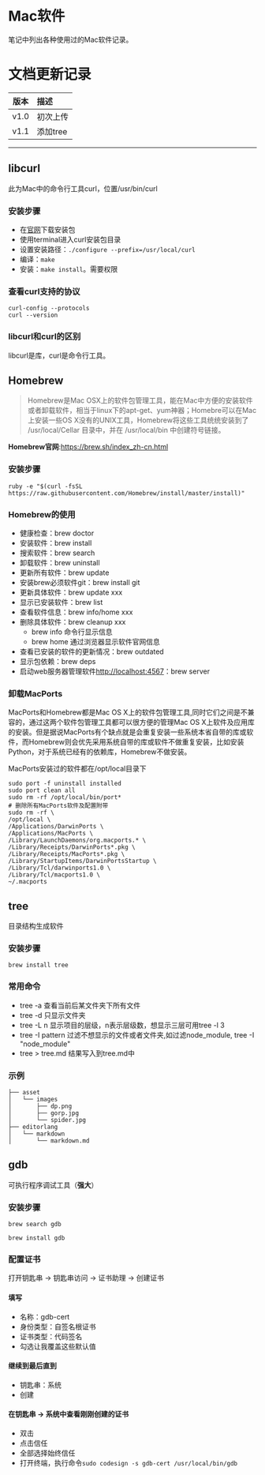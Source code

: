 # Mac软件
笔记中列出各种使用过的Mac软件记录。

# 文档更新记录
|版本  |描述    |
|:----:|:-------|
|v1.0  |初次上传|
|v1.1  |添加tree|

*****
## libcurl
此为Mac中的命令行工具curl，位置/usr/bin/curl

### 安装步骤
- 在[官网](https://curl.haxx.se/download.html "curl")下载安装包
- 使用terminal进入curl安装包目录
- 设置安装路径：`./configure --prefix=/usr/local/curl`
- 编译：`make`
- 安装：`make install`。需要权限
### 查看curl支持的协议
```
curl-config --protocols
curl --version
```
### libcurl和curl的区别
libcurl是库，curl是命令行工具。

## Homebrew
>Homebrew是Mac OSX上的软件包管理工具，能在Mac中方便的安装软件或者卸载软件，相当于linux下的apt-get、yum神器；Homebre可以在Mac上安装一些OS X没有的UNIX工具，Homebrew将这些工具统统安装到了 /usr/local/Cellar 目录中，并在 /usr/local/bin 中创建符号链接。

**Homebrew官网**:<https://brew.sh/index_zh-cn.html>

### 安装步骤
```
ruby -e "$(curl -fsSL https://raw.githubusercontent.com/Homebrew/install/master/install)"
```
### Homebrew的使用
- 健康检查：brew doctor
- 安装软件：brew install
- 搜索软件：brew search
- 卸载软件：brew uninstall
- 更新所有软件：brew update
- 安装brew必须软件git：brew install git
- 更新具体软件：brew update xxx
- 显示已安装软件：brew list
- 查看软件信息：brew info/home xxx
- 删除具体软件：brew cleanup xxx
  - brew info 命令行显示信息
  - brew home 通过浏览器显示软件官网信息
- 查看已安装的软件的更新情况：brew outdated
- 显示包依赖：brew deps
- 启动web服务器管理软件<http://localhost:4567>：brew server
### 卸载MacPorts
MacPorts和Homebrew都是Mac OS X上的软件包管理工具,同时它们之间是不兼容的，通过这两个软件包管理工具都可以很方便的管理Mac OS X上软件及应用库的安装。但是据说MacPorts有个缺点就是会重复安装一些系统本省自带的库或软件，而Homebrew则会优先采用系统自带的库或软件不做重复安装，比如安装Python，对于系统已经有的依赖库，Homebrew不做安装。

MacPorts安装过的软件都在/opt/local目录下

```
sudo port -f uninstall installed
sudo port clean all
sudo rm -rf /opt/local/bin/port*
# 删除所有MacPorts软件及配置附带
sudo rm -rf \
/opt/local \
/Applications/DarwinPorts \
/Applications/MacPorts \
/Library/LaunchDaemons/org.macports.* \
/Library/Receipts/DarwinPorts*.pkg \
/Library/Receipts/MacPorts*.pkg \
/Library/StartupItems/DarwinPortsStartup \
/Library/Tcl/darwinports1.0 \
/Library/Tcl/macports1.0 \
~/.macports
```
## tree
目录结构生成软件

### 安装步骤
```
brew install tree
```
### 常用命令
- tree -a 查看当前后某文件夹下所有文件
- tree -d 只显示文件夹
- tree -L n 显示项目的层级，n表示层级数，想显示三层可用tree -l 3
- tree -I pattern 过滤不想显示的文件或者文件夹,如过滤node_module, tree -I
  "node_module"
- tree > tree.md 结果写入到tree.md中
### 示例
```
├── asset
│   └── images
│       ├── dp.png
│       ├── gorp.jpg
│       └── spider.jpg
├── editorlang
│   └── markdown 
│       └── markdown.md
```

## gdb
可执行程序调试工具（**强大**）

### 安装步骤
```
brew search gdb

brew install gdb
```
### 配置证书
打开钥匙串 -> 钥匙串访问 -> 证书助理 -> 创建证书

#### 填写
- 名称：gdb-cert
- 身份类型：自签名根证书
- 证书类型：代码签名
- 勾选让我覆盖这些默认值
#### 继续到最后直到
- 钥匙串：系统
- 创建
#### 在钥匙串 -> 系统中查看刚刚创建的证书
- 双击
- 点击信任
- 全部选择始终信任
- 打开终端，执行命令`sudo codesign -s gdb-cert /usr/local/bin/gdb`


